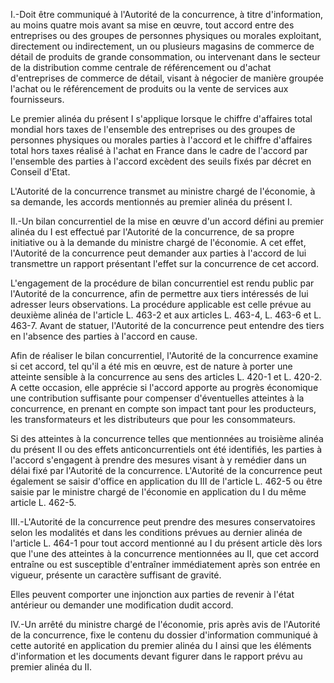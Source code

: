 I.-Doit être communiqué à l'Autorité de la concurrence, à titre d'information, au moins quatre mois avant sa mise en œuvre, tout accord entre des entreprises ou des groupes de personnes physiques ou morales exploitant, directement ou indirectement, un ou plusieurs magasins de commerce de détail de produits de grande consommation, ou intervenant dans le secteur de la distribution comme centrale de référencement ou d'achat d'entreprises de commerce de détail, visant à négocier de manière groupée l'achat ou le référencement de produits ou la vente de services aux fournisseurs.


Le premier alinéa du présent I s'applique lorsque le chiffre d'affaires total mondial hors taxes de l'ensemble des entreprises ou des groupes de personnes physiques ou morales parties à l'accord et le chiffre d'affaires total hors taxes réalisé à l'achat en France dans le cadre de l'accord par l'ensemble des parties à l'accord excèdent des seuils fixés par décret en Conseil d'Etat.


L'Autorité de la concurrence transmet au ministre chargé de l'économie, à sa demande, les accords mentionnés au premier alinéa du présent I.  

  

II.-Un bilan concurrentiel de la mise en œuvre d'un accord défini au premier alinéa du I est effectué par l'Autorité de la concurrence, de sa propre initiative ou à la demande du ministre chargé de l'économie. A cet effet, l'Autorité de la concurrence peut demander aux parties à l'accord de lui transmettre un rapport présentant l'effet sur la concurrence de cet accord.  

  

L'engagement de la procédure de bilan concurrentiel est rendu public par l'Autorité de la concurrence, afin de permettre aux tiers intéressés de lui adresser leurs observations. La procédure applicable est celle prévue au deuxième alinéa de l'article L. 463-2 et aux articles L. 463-4, L. 463-6 et L. 463-7. Avant de statuer, l'Autorité de la concurrence peut entendre des tiers en l'absence des parties à l'accord en cause.  

  

Afin de réaliser le bilan concurrentiel, l'Autorité de la concurrence examine si cet accord, tel qu'il a été mis en œuvre, est de nature à porter une atteinte sensible à la concurrence au sens des articles L. 420-1 et L. 420-2. A cette occasion, elle apprécie si l'accord apporte au progrès économique une contribution suffisante pour compenser d'éventuelles atteintes à la concurrence, en prenant en compte son impact tant pour les producteurs, les transformateurs et les distributeurs que pour les consommateurs.  

  

Si des atteintes à la concurrence telles que mentionnées au troisième alinéa du présent II ou des effets anticoncurrentiels ont été identifiés, les parties à l'accord s'engagent à prendre des mesures visant à y remédier dans un délai fixé par l'Autorité de la concurrence. L'Autorité de la concurrence peut également se saisir d'office en application du III de l'article L. 462-5 ou être saisie par le ministre chargé de l'économie en application du I du même article L. 462-5.  

  

III.-L'Autorité de la concurrence peut prendre des mesures conservatoires selon les modalités et dans les conditions prévues au dernier alinéa de l'article L. 464-1 pour tout accord mentionné au I du présent article dès lors que l'une des atteintes à la concurrence mentionnées au II, que cet accord entraîne ou est susceptible d'entraîner immédiatement après son entrée en vigueur, présente un caractère suffisant de gravité.  

  

Elles peuvent comporter une injonction aux parties de revenir à l'état antérieur ou demander une modification dudit accord.  

  

IV.-Un arrêté du ministre chargé de l'économie, pris après avis de l'Autorité de la concurrence, fixe le contenu du dossier d'information communiqué à cette autorité en application du premier alinéa du I ainsi que les éléments d'information et les documents devant figurer dans le rapport prévu au premier alinéa du II. 


  

